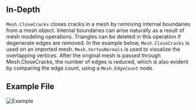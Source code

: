 ## In-Depth
`Mesh.CloseCracks` closes cracks in a mesh by removing internal boundaries from a mesh object. Internal boundaries can arise naturally as a result of mesh modeling operations. Triangles can be deleted in this operation if degenerate edges are removed. In the example below, `Mesh.CloseCracks` is used on an imported mesh. `Mesh.VertexNormals` is used to visualize the overlapping vertices. After the original mesh is passed through Mesh.CloseCracks, the number of edges is reduced, which is also evident by comparing the edge count, using a `Mesh.EdgeCount` node.

## Example File

![Example](./Autodesk.DesignScript.Geometry.Mesh.CloseCracks_img.jpg)
